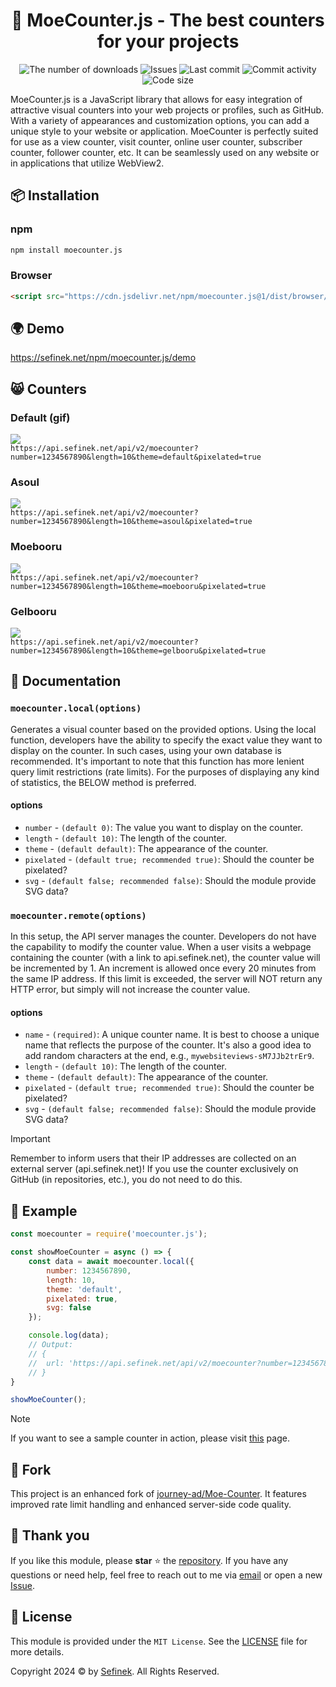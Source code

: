 <div align="center">
    <h1>🔢 MoeCounter.js - The best counters for your projects</h1>
    <a href="https://www.npmjs.com/package/moecounter.js" target="_blank" title="moecounter.js - npm" style="text-decoration:none">
        <img src="https://img.shields.io/npm/dt/moecounter.js.svg?maxAge=3600" alt="The number of downloads">
        <img src="https://img.shields.io/github/issues/sefinek24/moecounter.js" alt="Issues">
        <img src="https://img.shields.io/github/last-commit/sefinek24/moecounter.js" alt="Last commit">
        <img src="https://img.shields.io/github/commit-activity/w/sefinek24/moecounter.js" alt="Commit activity">
        <img src="https://img.shields.io/github/languages/code-size/sefinek24/moecounter.js" alt="Code size">
    </a>
</div>

MoeCounter.js is a JavaScript library that allows for easy integration of attractive visual counters into your web projects or profiles, such as GitHub.
With a variety of appearances and customization options, you can add a unique style to your website or application.
MoeCounter is perfectly suited for use as a view counter, visit counter, online user counter, subscriber counter, follower counter, etc.
It can be seamlessly used on any website or in applications that utilize WebView2.


## 📦 Installation
### npm
```bash
npm install moecounter.js
```

### Browser
```html
<script src="https://cdn.jsdelivr.net/npm/moecounter.js@1/dist/browser/moecounter.min.js"></script>
```

## 🌍 Demo
https://sefinek.net/npm/moecounter.js/demo


## 😸 Counters
### Default (gif)
![](https://api.sefinek.net/api/v2/moecounter?number=1234567890&length=10&theme=default&pixelated=true)  \
`https://api.sefinek.net/api/v2/moecounter?number=1234567890&length=10&theme=default&pixelated=true`

### Asoul
![](https://api.sefinek.net/api/v2/moecounter?number=1234567890&length=10&theme=asoul&pixelated=true)  \
`https://api.sefinek.net/api/v2/moecounter?number=1234567890&length=10&theme=asoul&pixelated=true`

### Moebooru
![](https://api.sefinek.net/api/v2/moecounter?number=1234567890&length=10&theme=moebooru&pixelated=true)  \
`https://api.sefinek.net/api/v2/moecounter?number=1234567890&length=10&theme=moebooru&pixelated=true`

### Gelbooru
![](https://api.sefinek.net/api/v2/moecounter?number=1234567890&length=10&theme=gelbooru&pixelated=true)  \
`https://api.sefinek.net/api/v2/moecounter?number=1234567890&length=10&theme=gelbooru&pixelated=true`


## 📃 Documentation
### `moecounter.local(options)`
Generates a visual counter based on the provided options.
Using the local function, developers have the ability to specify the exact value they want to display on the counter.
In such cases, using your own database is recommended.
It's important to note that this function has more lenient query limit restrictions (rate limits).
For the purposes of displaying any kind of statistics, the BELOW method is preferred.

#### options
* `number` - `(default 0)`: The value you want to display on the counter.
* `length` - `(default 10)`: The length of the counter.
* `theme` - `(default default)`: The appearance of the counter.
* `pixelated` - `(default true; recommended true)`: Should the counter be pixelated?
* `svg` - `(default false; recommended false)`: Should the module provide SVG data?

### `moecounter.remote(options)`
In this setup, the API server manages the counter.
Developers do not have the capability to modify the counter value.
When a user visits a webpage containing the counter (with a link to api.sefinek.net), the counter value will be incremented by 1.
An increment is allowed once every 20 minutes from the same IP address.
If this limit is exceeded, the server will NOT return any HTTP error, but simply will not increase the counter value.

#### options
* `name` - `(required)`: A unique counter name. It is best to choose a unique name that reflects the purpose of the counter. It's also a good idea to add random characters at the end, e.g., `mywebsiteviews-sM7JJb2trEr9`.
* `length` - `(default 10)`: The length of the counter.
* `theme` - `(default default)`: The appearance of the counter.
* `pixelated` - `(default true; recommended true)`: Should the counter be pixelated?
* `svg` - `(default false; recommended false)`: Should the module provide SVG data?

> [!IMPORTANT]  
Remember to inform users that their IP addresses are collected on an external server (api.sefinek.net)! If you use the counter exclusively on GitHub (in repositories, etc.), you do not need to do this.


## 🤔 Example
```js
const moecounter = require('moecounter.js');

const showMoeCounter = async () => {
	const data = await moecounter.local({
		number: 1234567890,
		length: 10,
		theme: 'default',
		pixelated: true,
		svg: false
	});

	console.log(data);
	// Output:
	// {
	// 	url: 'https://api.sefinek.net/api/v2/moecounter?number=1234567890&length=10&theme=default&pixelated=true&svg=false'
	// }
}

showMoeCounter();
```

> [!NOTE]  
> If you want to see a sample counter in action, please visit [this](https://sefinek.net/genshin-impact-reshade) page.


## 🍴 Fork
This project is an enhanced fork of [journey-ad/Moe-Counter](https://github.com/journey-ad/Moe-Counter).
It features improved rate limit handling and enhanced server-side code quality.


## 💙 Thank you
If you like this module, please **star** ⭐ the [repository](https://github.com/sefinek24/moecounter.js).
If you have any questions or need help, feel free to reach out to me via [email](https://sefinek.net) or open a new [Issue](https://github.com/sefinek24/moecounter.js/issues).


## 🔑 License
This module is provided under the `MIT License`. See the [LICENSE](LICENSE) file for more details.

Copyright 2024 © by [Sefinek](https://sefinek.net). All Rights Reserved.